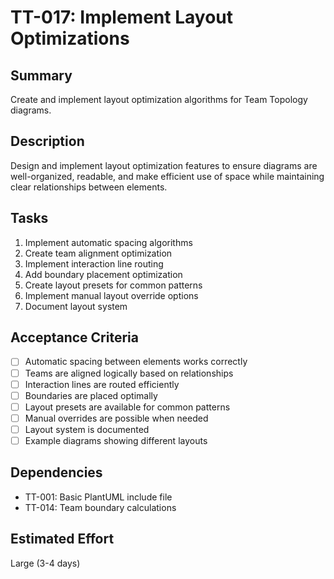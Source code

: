 # TT-017: Implement Layout Optimizations

## Summary
Create and implement layout optimization algorithms for Team Topology diagrams.

## Description
Design and implement layout optimization features to ensure diagrams are well-organized, readable, and make efficient use of space while maintaining clear relationships between elements.

## Tasks
1. Implement automatic spacing algorithms
2. Create team alignment optimization
3. Implement interaction line routing
4. Add boundary placement optimization
5. Create layout presets for common patterns
6. Implement manual layout override options
7. Document layout system

## Acceptance Criteria
- [ ] Automatic spacing between elements works correctly
- [ ] Teams are aligned logically based on relationships
- [ ] Interaction lines are routed efficiently
- [ ] Boundaries are placed optimally
- [ ] Layout presets are available for common patterns
- [ ] Manual overrides are possible when needed
- [ ] Layout system is documented
- [ ] Example diagrams showing different layouts

## Dependencies
- TT-001: Basic PlantUML include file
- TT-014: Team boundary calculations

## Estimated Effort
Large (3-4 days)
